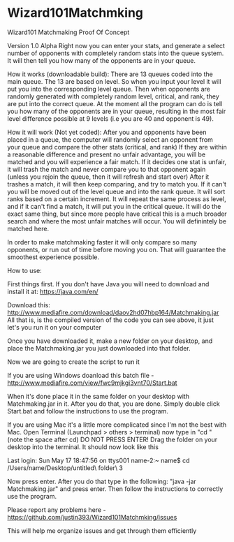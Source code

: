 # Wizard101Matchmking
Wizard101 Matchmaking Proof Of Concept

Version 1.0 Alpha
Right now you can enter your stats, and generate a select number of opponents with completely random stats into the queue system. It will then tell you how many of the opponents are in your queue.

How it works (downloadable build): There are 13 queues coded into the main queue. The 13 are based on level. So when you input your level it will put you into the corresponding level queue. Then when opponents are randomly generated with completely random level, critical, and rank, they are put into the correct queue. At the moment all the program can do is tell you how many of the opponents are in your queue, resulting in the most fair level difference possible at 9 levels (i.e you are 40 and opponent is 49).

How it will work (Not yet coded): After you and opponents have been placed in a queue, the computer will randomly select an opponent from your queue and compare the other stats (critical, and rank)  If they are within a reasonable difference and present no unfair advantage, you will be matched and you will experience a fair match. If it decides one stat is unfair, it will trash the match and never compare you to that opponent again (unless you rejoin the queue, then it will refresh and start over) After it trashes a match, it will then keep comparing, and try to match you. If it can't you will be moved out of the level queue and into the rank queue. It will sort ranks based on a certain increment. It will repeat the same process as level, and if it can't find a match, it will put you in the critical queue. It will do the exact same thing, but since more people have critical this is a much broader search and where the most unfair matches will occur. You will definintely be matched here.

In order to make matchmaking faster it will only compare so many opponents, or run out of time before moving you on. That will guarantee the smoothest experience possible.


How to use:

First things first. If you don't have Java you will need to download and install it at: https://java.com/en/

Download this: http://www.mediafire.com/download/daov2hd07hbp164/Matchmaking.jar
All that is, is the compiled version of the code you can see above, it just let's you run it on your computer

Once you have downloaded it, make a new folder on your desktop, and place the Matchmaking.jar you just downloaded into that folder.

Now we are going to create the script to run it

If you are using Windows doanload this batch file - http://www.mediafire.com/view/fwc9mjkgi3vnt70/Start.bat

When it's done place it in the same folder on your desktop with Matchmaking.jar in it. After you do that, you are done. Simply double click Start.bat and follow the instructions to use the program.

If you are using Mac it's a little more complicated since I'm not the best with Mac. Open Terminal (Launchpad > others > terminal) now type in "cd " (note the space after cd) DO NOT PRESS ENTER! Drag the folder on your desktop into the terminal. It should now look like this

Last login: Sun May 17 18:47:56 on ttys001
name-2:~ name$ cd /Users/name/Desktop/untitled\ folder\ 3 

Now press enter. After you do that type in the following: "java -jar Matchmaking.jar" and press enter.
Then follow the instructions to correctly use the program.

Please report any problems here - https://github.com/justin393/Wizard101Matchmking/issues

This will help me organize issues and get through them efficiently
